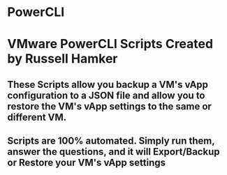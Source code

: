# PowerCLI
# VMware PowerCLI Scripts Created by Russell Hamker
## These Scripts allow you backup a VM's vApp configuration to a JSON file and allow you to restore the VM's vApp settings to the same or different VM.
## Scripts are 100% automated. Simply run them, answer the questions, and it will Export/Backup or Restore your VM's vApp settings
